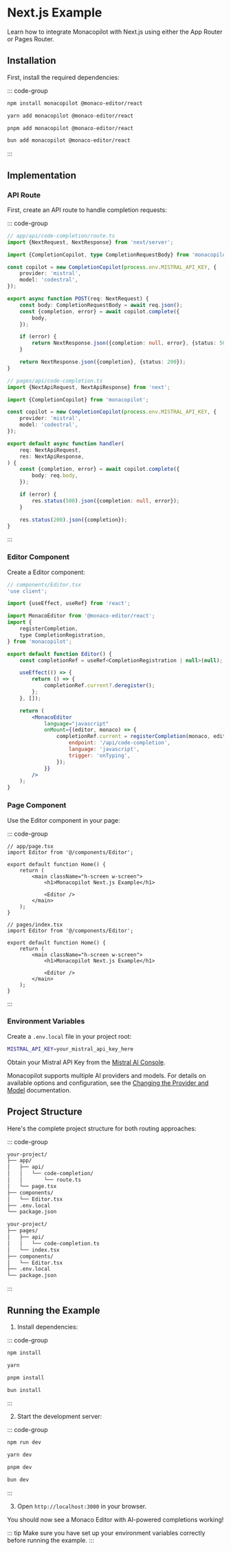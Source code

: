 # Next.js Example

Learn how to integrate Monacopilot with Next.js using either the App Router or Pages Router.

## Installation

First, install the required dependencies:

::: code-group

```bash [npm]
npm install monacopilot @monaco-editor/react
```

```bash [yarn]
yarn add monacopilot @monaco-editor/react
```

```bash [pnpm]
pnpm add monacopilot @monaco-editor/react
```

```bash [bun]
bun add monacopilot @monaco-editor/react
```

:::

## Implementation

### API Route

First, create an API route to handle completion requests:

::: code-group

```ts [App Router]
// app/api/code-completion/route.ts
import {NextRequest, NextResponse} from 'next/server';

import {CompletionCopilot, type CompletionRequestBody} from 'monacopilot';

const copilot = new CompletionCopilot(process.env.MISTRAL_API_KEY, {
    provider: 'mistral',
    model: 'codestral',
});

export async function POST(req: NextRequest) {
    const body: CompletionRequestBody = await req.json();
    const {completion, error} = await copilot.complete({
        body,
    });

    if (error) {
        return NextResponse.json({completion: null, error}, {status: 500});
    }

    return NextResponse.json({completion}, {status: 200});
}
```

```ts [Pages Router]
// pages/api/code-completion.ts
import {NextApiRequest, NextApiResponse} from 'next';

import {CompletionCopilot} from 'monacopilot';

const copilot = new CompletionCopilot(process.env.MISTRAL_API_KEY, {
    provider: 'mistral',
    model: 'codestral',
});

export default async function handler(
    req: NextApiRequest,
    res: NextApiResponse,
) {
    const {completion, error} = await copilot.complete({
        body: req.body,
    });

    if (error) {
        res.status(500).json({completion: null, error});
    }

    res.status(200).json({completion});
}
```

:::

### Editor Component

Create a Editor component:

```jsx
// components/Editor.tsx
'use client';

import {useEffect, useRef} from 'react';

import MonacoEditor from '@monaco-editor/react';
import {
    registerCompletion,
    type CompletionRegistration,
} from 'monacopilot';

export default function Editor() {
    const completionRef = useRef<CompletionRegistration | null>(null);

    useEffect(() => {
        return () => {
            completionRef.current?.deregister();
        };
    }, []);

    return (
        <MonacoEditor
            language="javascript"
            onMount={(editor, monaco) => {
                completionRef.current = registerCompletion(monaco, editor, {
                    endpoint: '/api/code-completion',
                    language: 'javascript',
                    trigger: 'onTyping',
                });
            }}
        />
    );
}
```

### Page Component

Use the Editor component in your page:

::: code-group

```tsx [App Router]
// app/page.tsx
import Editor from '@/components/Editor';

export default function Home() {
    return (
        <main className="h-screen w-screen">
            <h1>Monacopilot Next.js Example</h1>

            <Editor />
        </main>
    );
}
```

```tsx [Pages Router]
// pages/index.tsx
import Editor from '@/components/Editor';

export default function Home() {
    return (
        <main className="h-screen w-screen">
            <h1>Monacopilot Next.js Example</h1>

            <Editor />
        </main>
    );
}
```

:::

### Environment Variables

Create a `.env.local` file in your project root:

```bash
MISTRAL_API_KEY=your_mistral_api_key_here
```

Obtain your Mistral API Key from the [Mistral AI Console](https://console.mistral.ai/api-keys).

Monacopilot supports multiple AI providers and models. For details on available options and configuration, see the [Changing the Provider and Model](/configuration/copilot-options#changing-the-provider-and-model) documentation.

## Project Structure

Here's the complete project structure for both routing approaches:

::: code-group

```txt [App Router]
your-project/
├── app/
│   ├── api/
│   │   └── code-completion/
│   │       └── route.ts
│   └── page.tsx
├── components/
│   └── Editor.tsx
├── .env.local
└── package.json
```

```txt [Pages Router]
your-project/
├── pages/
│   ├── api/
│   │   └── code-completion.ts
│   └── index.tsx
├── components/
│   └── Editor.tsx
├── .env.local
└── package.json
```

:::

## Running the Example

1. Install dependencies:

::: code-group

```bash [npm]
npm install
```

```bash [yarn]
yarn
```

```bash [pnpm]
pnpm install
```

```bash [bun]
bun install
```

:::

2. Start the development server:

::: code-group

```bash [npm]
npm run dev
```

```bash [yarn]
yarn dev
```

```bash [pnpm]
pnpm dev
```

```bash [bun]
bun dev
```

:::

3. Open `http://localhost:3000` in your browser.

You should now see a Monaco Editor with AI-powered completions working!

::: tip
Make sure you have set up your environment variables correctly before running the example.
:::
